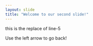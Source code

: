 ```yaml
---
layout: slide
title: "Welcome to our second slide!"
---
```

this is the replace of line-5

Use the left arrow to go back!
